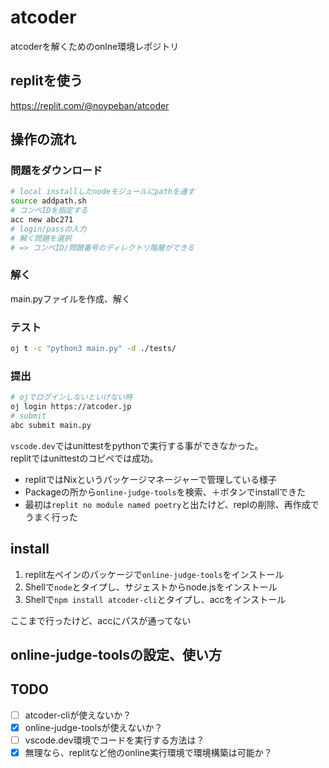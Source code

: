 # atcoder

atcoderを解くためのonlne環境レポジトリ

## replitを使う

https://replit.com/@noypeban/atcoder

## 操作の流れ

### 問題をダウンロード

```sh
# local installしたnodeモジュールにpathを通す
source addpath.sh
# コンペIDを指定する
acc new abc271
# login/passの入力
# 解く問題を選択
# => コンペID/問題番号のディレクトリ階層ができる
```

### 解く

main.pyファイルを作成、解く

### テスト

```sh
oj t -c "python3 main.py" -d ./tests/
```

### 提出

```sh
# ojでログインしないといけない時
oj login https://atcoder.jp
# submit
abc submit main.py
```

`vscode.dev`ではunittestをpythonで実行する事ができなかった。  
replitではunittestのコピペでは成功。

- replitではNixというパッケージマネージャーで管理している様子
- Packageの所から`online-judge-tools`を検索、＋ボタンでinstallできた
- 最初は`replit no module named poetry`と出たけど、replの削除、再作成でうまく行った

## install

1. replit左ペインのパッケージで`online-judge-tools`をインストール
2. Shellで`node`とタイプし、サジェストからnode.jsをインストール
3. Shellで`npm install atcoder-cli`とタイプし、accをインストール

ここまで行ったけど、accにパスが通ってない

## online-judge-toolsの設定、使い方

## TODO

- [ ] atcoder-cliが使えないか？
- [x] online-judge-toolsが使えないか？
- [ ] vscode.dev環境でコードを実行する方法は？
- [x] 無理なら、replitなど他のonline実行環境で環境構築は可能か？